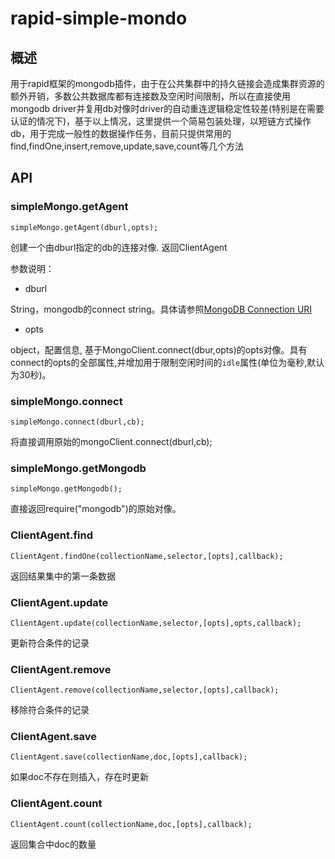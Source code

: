 # rapid-simple-mondo

## 概述

用于rapid框架的mongodb插件，由于在公共集群中的持久链接会造成集群资源的额外开销，多数公共数据库都有连接数及空闲时间限制，所以在直接使用mongodb driver并复用db对像时driver的自动重连逻辑稳定性较差(特别是在需要认证的情况下)，基于以上情况，这里提供一个简易包装处理，以短链方式操作db，用于完成一般性的数据操作任务，目前只提供常用的find,findOne,insert,remove,update,save,count等几个方法

## API

<h3 class="api">simpleMongo.getAgent</h3>

	simpleMongo.getAgent(dburl,opts);

创建一个由dburl指定的db的连接对像. 返回ClientAgent

参数说明：

* dburl 

String，mongodb的connect string。具体请参照[MongoDB Connection URI](http://docs.mongodb.org/manual/reference/connection-string/)

* opts

object，配置信息, 基于MongoClient.connect(dbur,opts)的opts对像。具有connect的opts的全部属性,并增加用于限制空闲时间的`idle`属性(单位为毫秒,默认为30秒)。

<h3 class="api">simpleMongo.connect</h3>

	simpleMongo.connect(dburl,cb);

将直接调用原始的mongoClient.connect(dburl,cb);


<h3 class="api">simpleMongo.getMongodb</h3>

	simpleMongo.getMongodb();

直接返回require("mongodb")的原始对像。


<h3 class="api">ClientAgent.find</h3>

	ClientAgent.findOne(collectionName,selector,[opts],callback);

返回结果集中的第一条数据

<h3 class="api">ClientAgent.update</h3>

	ClientAgent.update(collectionName,selector,[opts],opts,callback);

更新符合条件的记录

<h3 class="api">ClientAgent.remove</h3>

	ClientAgent.remove(collectionName,selector,[opts],callback);

移除符合条件的记录


<h3 class="api">ClientAgent.save</h3>

	ClientAgent.save(collectionName,doc,[opts],callback);

如果doc不存在则插入，存在时更新


<h3 class="api">ClientAgent.count</h3>

	ClientAgent.count(collectionName,doc,[opts],callback);

返回集合中doc的数量





